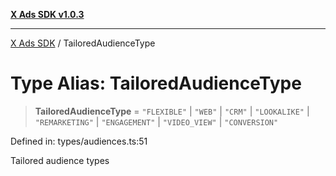 [**X Ads SDK v1.0.3**](../README.md)

***

[X Ads SDK](../globals.md) / TailoredAudienceType

# Type Alias: TailoredAudienceType

> **TailoredAudienceType** = `"FLEXIBLE"` \| `"WEB"` \| `"CRM"` \| `"LOOKALIKE"` \| `"REMARKETING"` \| `"ENGAGEMENT"` \| `"VIDEO_VIEW"` \| `"CONVERSION"`

Defined in: types/audiences.ts:51

Tailored audience types
